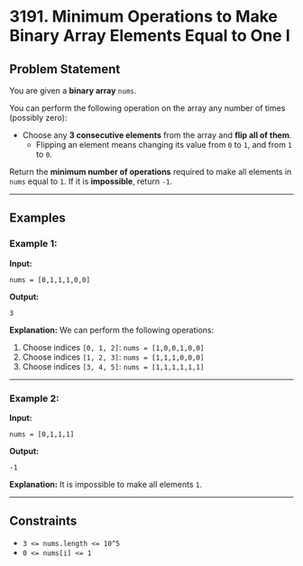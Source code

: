 # 3191. Minimum Operations to Make Binary Array Elements Equal to One I

## Problem Statement

You are given a **binary array** `nums`.

You can perform the following operation on the array any number of times (possibly zero):

- Choose any **3 consecutive elements** from the array and **flip all of them**.
  - Flipping an element means changing its value from `0` to `1`, and from `1` to `0`.

Return the **minimum number of operations** required to make all elements in `nums` equal to `1`. If it is **impossible**, return `-1`.

---

## Examples

### Example 1:
**Input:**
```text
nums = [0,1,1,1,0,0]
```
**Output:**
```text
3
```
**Explanation:**
We can perform the following operations:
1. Choose indices `[0, 1, 2]`: `nums = [1,0,0,1,0,0]`
2. Choose indices `[1, 2, 3]`: `nums = [1,1,1,0,0,0]`
3. Choose indices `[3, 4, 5]`: `nums = [1,1,1,1,1,1]`

---

### Example 2:
**Input:**
```text
nums = [0,1,1,1]
```
**Output:**
```text
-1
```
**Explanation:**
It is impossible to make all elements `1`.

---

## Constraints
- `3 <= nums.length <= 10^5`
- `0 <= nums[i] <= 1`
